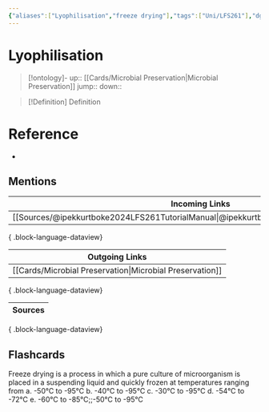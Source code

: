 ```yaml
---
{"aliases":["Lyophilisation","freeze drying"],"tags":["Uni/LFS261"],"dg-publish":true,"permalink":"/cards/lyophilisation/","dgPassFrontmatter":true}
---
```


# Lyophilisation

> [!ontology]-
> up:: [[Cards/Microbial Preservation\|Microbial Preservation]]
> jump:: 
> down:: 

> [!Definition] Definition
> 

# Reference
- 

## Mentions
| Incoming Links                                                                              |
| ------------------------------------------------------------------------------------------- |
| [[Sources/@ipekkurtboke2024LFS261TutorialManual\|@ipekkurtboke2024LFS261TutorialManual]] |

{ .block-language-dataview}

| Outgoing Links                                              |
| ----------------------------------------------------------- |
| [[Cards/Microbial Preservation\|Microbial Preservation]] |

{ .block-language-dataview}

| Sources |
| ------- |

{ .block-language-dataview}

## Flashcards 

Freeze drying is a process in which a pure culture of microorganism is placed in a suspending liquid and quickly frozen at temperatures ranging from a. -50℃ to -95℃ b. -40℃ to -95℃ c. -30℃ to -95℃ d. -54℃ to -72℃ e. -60℃ to -85℃;;-50℃ to -95℃